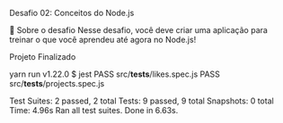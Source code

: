 Desafio 02: Conceitos do Node.js

🚀 Sobre o desafio
Nesse desafio, você deve criar uma aplicação para treinar o que você aprendeu até agora no Node.js!

Projeto Finalizado

yarn run v1.22.0
$ jest
 PASS  src/__tests__/likes.spec.js
 PASS  src/__tests__/projects.spec.js

Test Suites: 2 passed, 2 total
Tests:       9 passed, 9 total
Snapshots:   0 total
Time:        4.96s
Ran all test suites.
Done in 6.63s.
